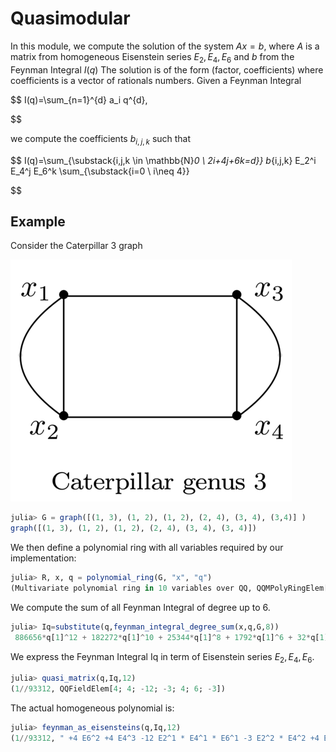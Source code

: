 # Quasimodular

In this module, we compute the solution of the system $Ax=b$, where $A$ is a matrix from homogeneous Eisenstein series $E_2, E_4, E_6$ and $b$
from the Feynman Integral $I(q)$
The solution is of the form (factor, coefficients) where coefficients is a vector of rationals numbers.
Given a Feynman Integral

$$
I(q)=\sum_{n=1}^{d} a_i q^{d},

$$

we compute the coefficients $b_{i,j,k}$ such that 

$$
I(q)=\sum_{\substack{i,j,k \in \mathbb{N}_0 \\ 2i+4j+6k=d}} b_{i,j,k} E_2^i E_4^j E_6^k \sum_{\substack{i=0 \\ i\neq 4}}

$$


## Example

Consider the Caterpillar 3 graph

![alt text](img/Cartepillar3.png)

```julia
julia> G = graph([(1, 3), (1, 2), (1, 2), (2, 4), (3, 4), (3,4)] )
graph([(1, 3), (1, 2), (1, 2), (2, 4), (3, 4), (3, 4)])
```


We then define a polynomial ring with all variables required by our implementation:

```julia
julia> R, x, q = polynomial_ring(G, "x", "q")
(Multivariate polynomial ring in 10 variables over QQ, QQMPolyRingElem[x[1], x[2], x[3],x[4]], QQMPolyRingElem[q[1], q[2],q[3], q[4], q[5], q[6]])
```


We compute the  sum of all Feynman Integral of degree up to 6.

```julia
julia> Iq=substitute(q,feynman_integral_degree_sum(x,q,G,8))
 886656*q[1]^12 + 182272*q[1]^10 + 25344*q[1]^8 + 1792*q[1]^6 + 32*q[1]^4
```

We express the Feynman Integral Iq in term of Eisenstein series $E_2, E_4, E_6$. 

```julia
julia> quasi_matrix(q,Iq,12)
(1//93312, QQFieldElem[4; 4; -12; -3; 4; 6; -3])
```

The actual homogeneous polynomial is:

```julia
julia> feynman_as_eisensteins(q,Iq,12)
(1//93312, " +4 E6^2 +4 E4^3 -12 E2^1 * E4^1 * E6^1 -3 E2^2 * E4^2 +4 E2^3 * E6^1 +6 E2^4 * E4^1 -3 E2^6")
```
